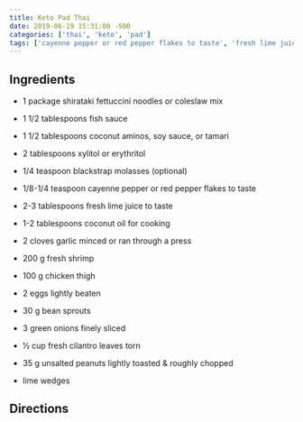 ```yaml
---
title: Keto Pad Thai
date: 2019-06-19 15:31:00 -500
categories: ['thai', 'keto', 'pad']
tags: ['cayenne pepper or red pepper flakes to taste', 'fresh lime juice to taste', 'chicken thigh', 'garlic minced or ran through a press', 'fresh cilantro leaves torn', 'lime wedges', 'eggs lightly beaten', 'bean sprouts', 'coconut aminos, soy sauce, or tamari', 'fresh shrimp', 'green onions finely sliced', 'coconut oil for cooking', 'xylitol or erythritol', 'fish sauce', 'unsalted peanuts lightly toasted & roughly chopped', 'blackstrap molasses (optional)', 'shirataki fettuccini noodles or coleslaw mix']
---
```


## Ingredients

-   1 package shirataki fettuccini noodles or coleslaw mix
-   1 1/2 tablespoons fish sauce
-   1 1/2 tablespoons coconut aminos, soy sauce, or tamari
-   2 tablespoons xylitol or erythritol
-   1/4 teaspoon blackstrap molasses (optional)
-   1/8-1/4 teaspoon cayenne pepper or red pepper flakes to taste
-   2-3 tablespoons fresh lime juice to taste
-   1-2 tablespoons coconut oil for cooking
-   2 cloves garlic minced or ran through a press
-   200 g fresh shrimp
-   100 g chicken thigh
-   2 eggs lightly beaten
-   30 g bean sprouts
-   3 green onions finely sliced
-   ½ cup fresh cilantro leaves torn
-   35 g unsalted peanuts lightly toasted & roughly chopped
-   lime wedges

## Directions
